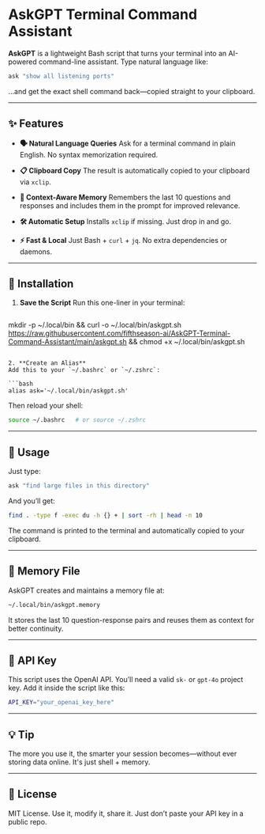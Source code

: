 # AskGPT Terminal Command Assistant

**AskGPT** is a lightweight Bash script that turns your terminal into an AI-powered command-line assistant. Type natural language like:

```bash
ask "show all listening ports"
```

…and get the exact shell command back—copied straight to your clipboard.

---

## ✨ Features

* **🗣 Natural Language Queries**
  Ask for a terminal command in plain English. No syntax memorization required.

* **📋 Clipboard Copy**
  The result is automatically copied to your clipboard via `xclip`.

* **🧠 Context-Aware Memory**
  Remembers the last 10 questions and responses and includes them in the prompt for improved relevance.

* **🛠 Automatic Setup**
  Installs `xclip` if missing. Just drop in and go.

* **⚡ Fast & Local**
  Just Bash + `curl` + `jq`. No extra dependencies or daemons.

---

## 🚀 Installation

1. **Save the Script**
   Run this one-liner in your terminal:

   ```bash
  mkdir -p ~/.local/bin && curl -o ~/.local/bin/askgpt.sh https://raw.githubusercontent.com/fifthseason-ai/AskGPT-Terminal-Command-Assistant/main/askgpt.sh && chmod +x ~/.local/bin/askgpt.sh

   ```

2. **Create an Alias**
   Add this to your `~/.bashrc` or `~/.zshrc`:

   ```bash
   alias ask='~/.local/bin/askgpt.sh'
   ```

   Then reload your shell:

   ```bash
   source ~/.bashrc   # or source ~/.zshrc
   ```

---

## 🧪 Usage

Just type:

```bash
ask "find large files in this directory"
```

And you’ll get:

```bash
find . -type f -exec du -h {} + | sort -rh | head -n 10
```

The command is printed to the terminal and automatically copied to your clipboard.

---

## 📁 Memory File

AskGPT creates and maintains a memory file at:

```bash
~/.local/bin/askgpt.memory
```

It stores the last 10 question-response pairs and reuses them as context for better continuity.

---

## 🔐 API Key

This script uses the OpenAI API. You’ll need a valid `sk-` or `gpt-4o` project key. Add it inside the script like this:

```bash
API_KEY="your_openai_key_here"
```

---

## 💡 Tip

The more you use it, the smarter your session becomes—without ever storing data online. It's just shell + memory.

---

## 📜 License

MIT License. Use it, modify it, share it. Just don’t paste your API key in a public repo.
